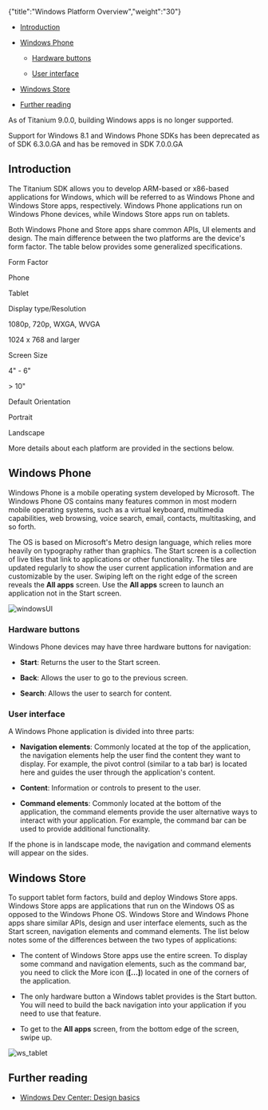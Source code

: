{"title":"Windows Platform Overview","weight":"30"}

* [Introduction](#Introduction)

* [Windows Phone](#WindowsPhone)

  * [Hardware buttons](#Hardwarebuttons)

  * [User interface](#Userinterface)

* [Windows Store](#WindowsStore)

* [Further reading](#Furtherreading)


As of Titanium 9.0.0, building Windows apps is no longer supported.

Support for Windows 8.1 and Windows Phone SDKs has been deprecated as of SDK 6.3.0.GA and has be removed in SDK 7.0.0.GA

## Introduction

The Titanium SDK allows you to develop ARM-based or x86-based applications for Windows, which will be referred to as Windows Phone and Windows Store apps, respectively. Windows Phone applications run on Windows Phone devices, while Windows Store apps run on tablets.

Both Windows Phone and Store apps share common APIs, UI elements and design. The main difference between the two platforms are the device's form factor. The table below provides some generalized specifications.

Form Factor

Phone

Tablet

Display type/Resolution

1080p, 720p, WXGA, WVGA

1024 x 768 and larger

Screen Size

4" - 6"

\> 10"

Default Orientation

Portrait

Landscape

More details about each platform are provided in the sections below.

## Windows Phone

Windows Phone is a mobile operating system developed by Microsoft. The Windows Phone OS contains many features common in most modern mobile operating systems, such as a virtual keyboard, multimedia capabilities, web browsing, voice search, email, contacts, multitasking, and so forth.

The OS is based on Microsoft's Metro design language, which relies more heavily on typography rather than graphics. The Start screen is a collection of live tiles that link to applications or other functionality. The tiles are updated regularly to show the user current application information and are customizable by the user. Swiping left on the right edge of the screen reveals the **All apps** screen. Use the **All apps** screen to launch an application not in the Start screen.

![windowsUI](/Images/appc/download/attachments/43308580/windowsUI.png)

### Hardware buttons

Windows Phone devices may have three hardware buttons for navigation:

* **Start**: Returns the user to the Start screen.

* **Back**: Allows the user to go to the previous screen.

* **Search**: Allows the user to search for content.


### User interface

A Windows Phone application is divided into three parts:

* **Navigation elements**: Commonly located at the top of the application, the navigation elements help the user find the content they want to display. For example, the pivot control (similar to a tab bar) is located here and guides the user through the application's content.

* **Content**: Information or controls to present to the user.

* **Command elements**: Commonly located at the bottom of the application, the command elements provide the user alternative ways to interact with your application. For example, the command bar can be used to provide additional functionality.


If the phone is in landscape mode, the navigation and command elements will appear on the sides.

## Windows Store

To support tablet form factors, build and deploy Windows Store apps. Windows Store apps are applications that run on the Windows OS as opposed to the Windows Phone OS. Windows Store and Windows Phone apps share similar APIs, design and user interface elements, such as the Start screen, navigation elements and command elements. The list below notes some of the differences between the two types of applications:

* The content of Windows Store apps use the entire screen. To display some command and navigation elements, such as the command bar, you need to click the More icon (**\[...\]**) located in one of the corners of the application.

* The only hardware button a Windows tablet provides is the Start button. You will need to build the back navigation into your application if you need to use that feature.

* To get to the **All apps** screen, from the bottom edge of the screen, swipe up.


![ws_tablet](/Images/appc/download/attachments/43308580/ws_tablet.png)

## Further reading

* [Windows Dev Center: Design basics](https://dev.windows.com/en-us/design/design-basics)
